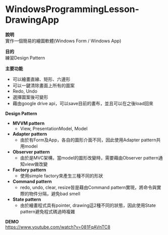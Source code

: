 # WindowsProgrammingLesson-DrawingApp
**說明**<br>
實作一個簡易的繪圖軟體(Windows Form / Windows App)

**目的**<br>
練習Design Pattern

**主要功能**<br>
* 可以繪畫直線、矩形、六邊形
* 可以一鍵清除畫面上所有的圖案
* Redo, Undo
* 選擇圖案後可變形
* 藉由google drive api，可以save目前的畫布，並且可以在之後load回來

**Design Pattern**<br>
* **MVVM pattern**
  * View, PresentationModel, Model
* **Adapter pattern**
  * 由於有Form及App，各自的圖形介面不同，因此使用Adapter pattern共用model
* **Observer pattern**
  * 由於是MVC架構，當model的圖形改變時，需要藉由Observer pattern通知view做改變
* **Factory pattern**
  * 使用simple factory來產生三種不同的形狀
* **Command pattern**
  * redo, undo, clear, resize皆是藉由Command pattern實現，將命令與實際的物件分隔，避免bad smell
* **State pattern**
  * 由於繪畫程式具有pointer, drawing這2種不同的狀態，因此使用State pattern避免程式碼過時複雜

  
**DEMO**<br>
https://www.youtube.com/watch?v=081FqAVnTC8
